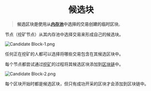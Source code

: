 # <center>候选块</center>
>**候选区块是使用从[内存池](../Memory%20Pool/Memory%20Pool.md)中选择的交易创建的临时区块**。

节点（挖矿节点）从其内存池中选择交易来形成自己的候选块。

![Candidate Block-1.png](img/Candidate%20Block-1%20(1).png)

任何正在挖矿的人都可以选择将哪些交易包含在其候选区块中。


每个节点都尝试通过[挖矿](../../Mining/Mining.md)的过程将其候选区块添加到[区块链](../../../Beginners/How%20Bitcoin%20Works/2.Mining/1.Blockchain/Blockchain.md)中。

![Candidate Block-2.png](img/Candidate%20Block-2%20(1).png)

每个区块开始时都是候选区块，但只有成功开采的区块才会添加到区块链中。